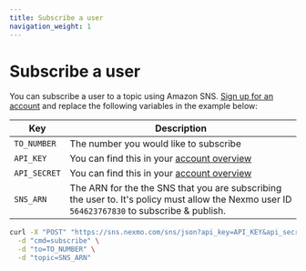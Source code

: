 ```yaml
---
title: Subscribe a user
navigation_weight: 1
---
```


# Subscribe a user

You can subscribe a user to a topic using Amazon SNS. [Sign up for an account](https://dashboard.nexmo.com/sign-up) and replace the following variables in the example below:

Key | Description
-- | --
`TO_NUMBER` | The number you would like to subscribe
`API_KEY` | You can find this in your [account overview](https://dashboard.nexmo.com/account-overview)
`API_SECRET` | You can find this in your [account overview](https://dashboard.nexmo.com/account-overview)
`SNS_ARN` | The ARN for the the SNS that you are subscribing the user to. It's policy must allow the Nexmo user ID `564623767830` to subscribe & publish.

```sh
curl -X "POST" "https://sns.nexmo.com/sns/json?api_key=API_KEY&api_secret=API_SECRET" \
  -d "cmd=subscribe" \
  -d "to=TO_NUMBER" \
  -d "topic=SNS_ARN"
```
